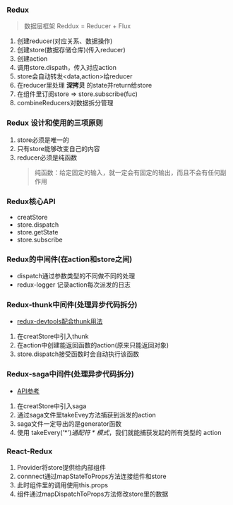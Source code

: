 ### Redux
> 数据层框架
> Reddux = Reducer + Flux
1. 创建reducer(对应关系、数据操作)
2. 创建store(数据存储仓库)(传入reducer)
3. 创建action
4. 调用store.dispath，传入对应action
5. store会自动转发<data,action>给reducer
6. 在reducer里处理 **深拷贝** 的state并return给store
7. 在组件里订阅store => store.subscribe(fuc)
8. combineReducers对数据拆分管理

### Redux 设计和使用的三项原则
1. store必须是唯一的
2. 只有store能够改变自己的内容
3. reducer必须是纯函数
    > 纯函数：给定固定的输入，就一定会有固定的输出，而且不会有任何副作用

### Redux核心API
* creatStore
* store.dispatch
* store.getState
* store.subscribe

### Redux的中间件(在action和store之间)
* dispatch通过参数类型的不同做不同的处理
* redux-logger 记录action每次派发的日志

### Redux-thunk中间件(处理异步代码拆分)
* [redux-devtools配合thunk用法](https://github.com/zalmoxisus/redux-devtools-extension)
1. 在creatStore中引入thunk
2. 在action中创建能返回函数的action(原来只能返回对象)
3. store.dispatch接受函数时会自动执行该函数

### Redux-saga中间件(处理异步代码拆分)
* [API参考](https://redux-saga-in-chinese.js.org/docs/api/index.html)
1. 在creatStore中引入saga
2. 通过saga文件里takeEvey方法捕获到派发的action
3. saga文件一定导出的是generator函数
4. 使用 takeEvery('*')*通配符 * 模式*，我们就能捕获发起的所有类型的 action

### React-Redux
1. Provider将store提供给内部组件
2. connnect通过mapStateToProps方法连接组件和store
3. 此时组件里的调用使用this.props
4. 组件通过mapDispatchToProps方法修改store里的数据